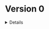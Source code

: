 # Version 0

<details>

### 0.1.0 `17 février 2024`

-   Copy of starter Vite/React to reset the project

### 0.2.0 `17 février 2024`

-   Added changelog to keep trace of all futur changes
-   Change index.HTML title
-   Update dependencies
-   Update name and repo link in package.json
-   Change favicon to right one
-   Re arrange IndexImporter
-   Delete all starter content
-   Change Font-Family of project from Poppins to Inknut Antiqua
-   Added alias to the project

### 0.2.1 `17 février 2024`

-   Added react-router-dom to the project
-   Added 'specials' to the alias
-   Create Component 'AppRouter' in special, wich contain React Router in futur
-   Transform export default to named export
-   Added slice and add it to redux

### 0.2.2 `17 février 2024`

-   Create 5 components that will be the main one of the app
-   Create routes in React Router component

### 0.2.3 `17 février 2024`

-   Added some colors variables
-   Create two dev component to help in futur
-   Create base of App component with background image

### 0.2.4 `17 février 2024`

-   Create basic navigation around five main pages
-   Added homeIcon to allow to return to HomePage in other page

### 0.2.5 `17 février 2024`

-   Create Checkbox component to handle all boolean input in the futur
-   Added WakeorSleepScreen option to DevOption and show info in devInfo

### 0.2.6 `18 février 2024`

-   Added Steps.json data file, to got all step wich will append during game
-   Added GameStep component, to handle the sequence of step

### 0.2.7 `18 février 2024`

-   Added a dedicated component to the next step button
-   Added a dedicated utilitie file to handle the logic in searching the next valid step
-   Move ShowSleepOrAwakeScreen in GameData object in slice
-   Added some new variable in this object
-   Added them to dev info component, arrange style to more readability
-   Added types .d.ts files to handle GameData and Steps types

### 0.2.8 `18 février 2024`

-   Find a good way to return the right index in stepFinder. Added condition will be easy in futur
-   Apply Prettier and Eslint in all files

### 0.2.9 `18 février 2024`

-   Change in wakeScreen conditional function in stepFinder, response become return
-   Added Select input in DevOptions to handle change of app screen size
-   This params handle classname attribution

### 0.2.10 `28 février 2024`

-   Added content to HomePage, and to have image, added ImageImporter file
-   Update dependencies

### 0.2.11 `1er mars 2024`

-   Update dependencies
-   Added new component AppButton to handle all current and futur button of the app, wich will be uniform
-   Added title to Dev Box
-   Replace 'Option' button to access option menu by gearIcon, new SVG component
-   Move AppRouter outside of its folder, because it doesn't have SCSS file
-   Change route of /game to /game/* to handle all Game Routes associeted in another router, GameRouter
-   Thus, AppRouter, on the route /game/* call GameRouter wich handle rest of routes and deletion of GamePage component
-   Added the first element of Game Configuration, with the Player Number Selector, with Range input

### 0.2.12 `2 mars 2024`

-   Added image of the game roles, they are the same like board game cards
-   Change Slider component's name to PlayerNumber
-   Added roles.json file, wich describe the basic data of each role
-   Move HomeIcon and OptionsGear outside of their folder beaucse they don't have scss file
-   Create file for futur BackIcon svg component
-   Transfer of the top of CreateCompo file to a dedicated component, wich handle title and link to go back
-   Starting of the creation of parts wich handle the composition of game's roles

### 0.2.13 `2 mars 2024`

-   Added a minus and plus icon as SVGs components
-   Remove the border-radius of the app and increase padding of it
-   Little change on DevParts, added a new font to contrast with the app
-   Added a new font for number, because those of Inknut Antiqua are not aligned
-   Added 'composition' object in slice to handle futur entry of the game composition
-   Added types to handle it
-   Create new component for the selection of role in composition
-   Create div for each role, no logic implemented, so nothing work for now
-   Given that 'role' from roles.json is passed as props, creation of a type file

### 0.2.14 `2 mars 2024`

-   Added new Types for the new Array in slice : Composition, different array from PlayerData
-   Playerdata will be used for game, while Composition will be used for create the game with role selection
-   Default app size (dev variable) is now on 480px
-   Added all the logic to change the composition, changing quantity of each role
-   Button that can't be used will be hidden

### 0.2.15 `3 mars 2024`

-   Initializing gameData.composition to avoid having to do it when loading component RoleSelection
-   Correct the error of unique key in RolesChoice by replacing <></> with React.Fragment
-   Remake of all composition choice logic to handle more possibility and avoid bugs
-   Some css change, with element pointer's event, size and position
-   Remove the balance score of roles to make room and have a more understandable interface

### 0.2.16 `3 mars 2024`

-   Fix sccs to have both visual transition when one role is selected

### 0.2.17 `4 mars 2024`

-   Update dependencies
-   Install mode checker to build application with only the app, without dev parts
-   Update SCSS style to match with this change and make ther render correctly even in prod

### 0.2.18 `4 mars 2024`

-   In roles.json, change of the group belongs to the comédien
-   Definition of the role selected and needed on the top of composition choice menu

### 0.2.19 `5 mars 2024`

-   Update dependencies
-   Added input range, disabled, to indicate the current balancing score with markers
-   Added utilitie file to calculate the value of all markers

### 0.2.20 `6 mars 2024`

-   Added some comments to indicate which line of code should be deleted when the project is finished
-   Added a new dev resolution to be conform with an average of nowadays phone
-   In PlayerNumber, replace the - and + button by their respectives SVG icon components
-   Added a section style, wich will be used to add light background to important block
-   Adding a div around main in order to manage the padding correctly with a percentage

### 0.3.0 `7 mars 2024`

-   Update dependencies
-   Deletion of rangeMarkerFinder, because of the strategy change to handle the balance display
-   Lots of change in GameBalanceScore, including lots styles and factorizing

### 0.3.1 `8 mars 2024`

-   Update dependencies
-   Move variable of range input to global variable.scss
-   Change method to handling animation change value. From setTimeout to requestAnimationFrame
-   Move the 'hidden' logic class for message to dedicated variable
-   Move the slider Value div to a dedicated component
-   When slider move, the valueDiv move with it, and its border color change to match with the input range

### 0.3.2 `8 mars 2024`

-   Move all style : font-family: Amita to a specific class in index.scss to handle all app numbers

### 0.3.3 `8 mars 2024`

-   Added somes style to correctly handle the size of few elements in GameBalanceScore
-   Added lot of new markers, it's no longer every 10, but every 2, the tens are more visible

### 0.3.4 `9 mars 2024`

-   Adapt markers on BalanceScore to be a right place
-   Upgrade method wich handle the position of slider value, to match with more sizeScreen, and more precisely

### 0.3.5 `9 mars 2024`

-   Added a system to move range markers when dragging near them
-   Corrected a spelling mistake

</details>